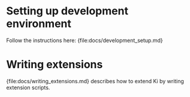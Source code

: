 # Setting up development environment

Follow the instructions here: {file:docs/development_setup.md}

# Writing extensions

{file:docs/writing_extensions.md} describes how to extend Ki by writing extension scripts.
